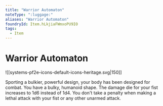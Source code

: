```yaml
---
title: "Warrior Automaton"
noteType: ":luggage:"
aliases: "Warrior Automaton"
foundryId: Item.hLkjiaFWmxoPU9IO
tags:
  - Item
---
```


# Warrior Automaton
![[systems-pf2e-icons-default-icons-heritage.svg|150]]

Sporting a bulkier, powerful design, your body has been designed for combat. You have a bulky, humanoid shape. The damage die for your fist increases to 1d6 instead of 1d4. You don't take a penalty when making a lethal attack with your fist or any other unarmed attack.
